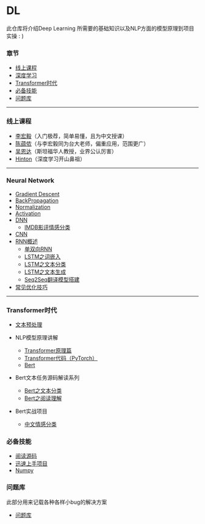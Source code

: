 # DL
此仓库将介绍Deep Learning 所需要的基础知识以及NLP方面的模型原理到项目实操 : )

### 章节
- [线上课程](#courses)
- [深度学习](#deep)
- [Transformer时代](#transformer)
- [必备技能](#skills)
- [问题库](#problems)
****
### <div id='courses'>线上课程</div>

- [李宏毅](https://www.bilibili.com/video/BV1JE411g7XF?from=search&seid=5913060628821893017)（入门极荐，简单易懂，且为中文授课）
- [陈蕴侬](https://www.bilibili.com/video/BV19g4y1b7vx?p=28&spm_id_from=pageDriver)（与李宏毅同为台大老师，偏重应用，范围更广）
- [吴恩达](https://www.bilibili.com/video/BV164411b7dx?from=search&seid=3957162850020779432)（斯坦福华人教授，业界公认厉害）
- [Hinton](https://www.bilibili.com/video/BV1Xf4y117nc?from=search&seid=2370955475461598590)（深度学习开山鼻祖）

****

### <div id='deep'>Neural Network</div>
- [Gradient Descent](optimization/GD.md)
- [BackPropagation](NN/bp.md)
- [Normalization](https://github.com/sherlcok314159/ML/blob/main/Book/NLP_Notes.pdf)
- [Activation](NN/activation.md)
- [DNN](NN/DNN/dnn.md)
    - [IMDB影评情感分类](NN/DNN/IMDB.md)
- [CNN](NN/CNN/cnn.md)
- [RNN概述](NN/RNN/rnn.md)
    - [单双向RNN](NN/RNN/单向rnn、双向rnn_embedding.py)
    - [LSTM之词嵌入](NN/RNN/LSTM/lstm_embedding.py)
    - [LSTM之文本分类](NN/RNN/LSTM/文本分类_lstm_subword.py)
    - [LSTM之文本生成](NN/RNN/LSTM/文本生成.py)
    - [Seq2Seq翻译模型搭建](NN/RNN/seq2seq.md)
- [常见优化技巧](NN/problems.md)

***
### <div id='transformer'>Transformer时代</div>

- [文本预处理](nlp/embedded.md)

- NLP模型原理讲解
    - [Transformer原理篇](nlp/models/transformer.md)
    - [Transformer代码（PyTorch）](nlp/models/transformer_.md)
    - [Bert](nlp/models/bert.md)

- Bert文本任务源码解读系列
     - [Bert之文本分类](nlp/tasks/text.md)
     - [Bert之阅读理解](nlp/tasks/understand.md)

- Bert实战项目
     - [中文情感分类](nlp/practice/sentiment.md)

### <div id='skills'>必备技能</div>

- [阅读源码](nlp/source_code.md)
- [迅速上手项目](nlp/fast.md)
- [Numpy](data_process/numpy.md)

### <div id='problems'>问题库</div>

此部分用来记载各种各样小bug的解决方案

- [问题库](problems.md)

